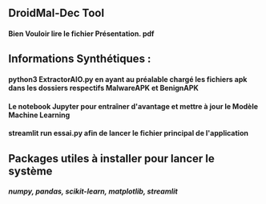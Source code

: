 ## DroidMal-Dec Tool

#### Bien Vouloir lire le fichier Présentation. pdf
## Informations Synthétiques : 
#### python3 ExtractorAIO.py en ayant au préalable chargé les fichiers apk dans les dossiers respectifs MalwareAPK et BenignAPK    
#### Le notebook Jupyter pour entraîner d'avantage et mettre à jour le Modèle Machine Learning 
#### streamlit run essai.py afin de lancer le fichier principal de l'application

## Packages utiles à installer pour lancer le système

##### numpy, pandas, scikit-learn, matplotlib, streamlit
